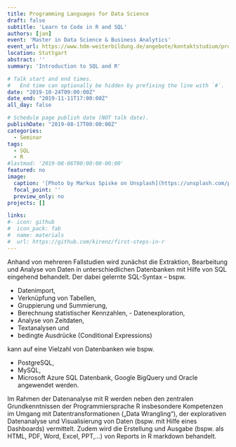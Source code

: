 ```yaml
---
title: Programming Languages for Data Science
draft: false
subtitle: 'Learn to Code in R and SQL'
authors: [jan]
event: 'Master in Data Science & Business Analytics'
event_url: https://www.hdm-weiterbildung.de/angebote/kontaktstudium/programming-languages-for-ds
location: Stuttgart
abstract: ''
summary: 'Introduction to SQL and R'

# Talk start and end times.
#   End time can optionally be hidden by prefixing the line with `#`.
date: "2019-10-24T09:00:00Z"
date_end: "2019-11-11T17:00:00Z"
all_day: false

# Schedule page publish date (NOT talk date).
publishDate: "2019-08-17T00:00:00Z"
categories:
  - Seminar
tags:
  - SQL
  - R
#lastmod: '2019-08-06T00:00:00-00:00'
featured: no
image:
  caption: '[Photo by Markus Spiske on Unsplash](https://unsplash.com/photos/8OyKWQgBsKQ)'
  focal_point: ''
  preview_only: no
projects: []

links:
#- icon: github
#  icon_pack: fab
#  name: materials
#  url: https://github.com/kirenz/first-steps-in-r
---
```

Anhand von mehreren Fallstudien wird zunächst die Extraktion, Bearbeitung und Analyse von Daten in unterschiedlichen Datenbanken mit Hilfe von SQL eingehend behandelt. Der dabei gelernte SQL-Syntax – bspw.

* Datenimport,
* Verknüpfung von Tabellen,
* Gruppierung und Summierung,
* Berechnung statistischer Kennzahlen, - Datenexploration,
* Analyse von Zeitdaten,
* Textanalysen und
* bedingte Ausdrücke (Conditional Expressions)

kann auf eine Vielzahl von Datenbanken wie bspw.

* PostgreSQL,
* MySQL,
* Microsoft Azure SQL Datenbank, Google BigQuery und Oracle angewendet werden.

Im Rahmen der Datenanalyse mit R werden neben den zentralen Grundkenntnissen der Programmiersprache R insbesondere Kompetenzen im Umgang mit Datentransformationen („Data Wrangling“), der explorativen Datenanalyse und Visualisierung von Daten (bspw. mit Hilfe eines Dashboards) vermittelt. Zudem wird die Erstellung und Ausgabe (bspw. als HTML, PDF, Word, Excel, PPT,…) von Reports in R markdown behandelt.
